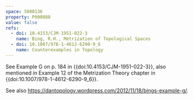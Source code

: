 ```yaml
---
space: S000136
property: P000088
value: false
refs:
  - doi: 10.4153/CJM-1951-022-3
    name: Bing, R.H., Metrization of Topological Spaces
  - doi: 10.1007/978-1-4612-6290-9_6
    name: Counterexamples in Topology
---
```


See Example G on p. 184 in {{doi:10.4153/CJM-1951-022-3}}, also mentioned
in Example 12 of the Metrization Theory chapter in {{doi:10.1007/978-1-4612-6290-9_6}}.

See also <https://dantopology.wordpress.com/2012/11/18/bings-example-g/>.

